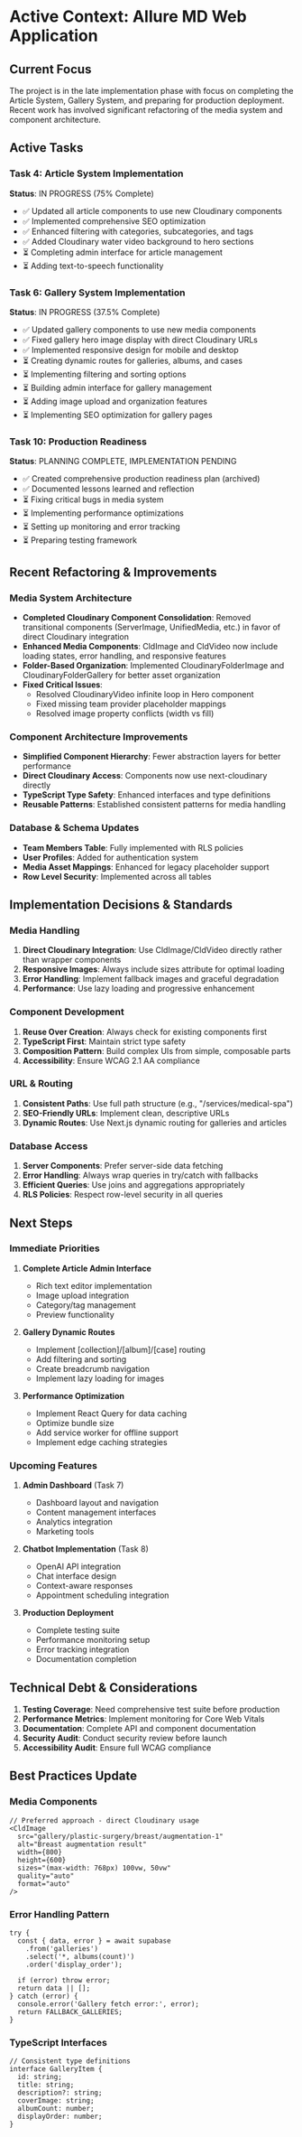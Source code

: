 # Active Context: Allure MD Web Application

## Current Focus

The project is in the late implementation phase with focus on completing the Article System, Gallery System, and preparing for production deployment. Recent work has involved significant refactoring of the media system and component architecture.

## Active Tasks

### Task 4: Article System Implementation
**Status**: IN PROGRESS (75% Complete)
- ✅ Updated all article components to use new Cloudinary components
- ✅ Implemented comprehensive SEO optimization
- ✅ Enhanced filtering with categories, subcategories, and tags
- ✅ Added Cloudinary water video background to hero sections
- ⏳ Completing admin interface for article management
- ⏳ Adding text-to-speech functionality

### Task 6: Gallery System Implementation  
**Status**: IN PROGRESS (37.5% Complete)
- ✅ Updated gallery components to use new media components
- ✅ Fixed gallery hero image display with direct Cloudinary URLs
- ✅ Implemented responsive design for mobile and desktop
- ⏳ Creating dynamic routes for galleries, albums, and cases
- ⏳ Implementing filtering and sorting options
- ⏳ Building admin interface for gallery management
- ⏳ Adding image upload and organization features
- ⏳ Implementing SEO optimization for gallery pages

### Task 10: Production Readiness
**Status**: PLANNING COMPLETE, IMPLEMENTATION PENDING
- ✅ Created comprehensive production readiness plan (archived)
- ✅ Documented lessons learned and reflection
- ⏳ Fixing critical bugs in media system
- ⏳ Implementing performance optimizations
- ⏳ Setting up monitoring and error tracking
- ⏳ Preparing testing framework

## Recent Refactoring & Improvements

### Media System Architecture
- **Completed Cloudinary Component Consolidation**: Removed transitional components (ServerImage, UnifiedMedia, etc.) in favor of direct Cloudinary integration
- **Enhanced Media Components**: CldImage and CldVideo now include loading states, error handling, and responsive features
- **Folder-Based Organization**: Implemented CloudinaryFolderImage and CloudinaryFolderGallery for better asset organization
- **Fixed Critical Issues**: 
  - Resolved CloudinaryVideo infinite loop in Hero component
  - Fixed missing team provider placeholder mappings
  - Resolved image property conflicts (width vs fill)

### Component Architecture Improvements
- **Simplified Component Hierarchy**: Fewer abstraction layers for better performance
- **Direct Cloudinary Access**: Components now use next-cloudinary directly
- **TypeScript Type Safety**: Enhanced interfaces and type definitions
- **Reusable Patterns**: Established consistent patterns for media handling

### Database & Schema Updates
- **Team Members Table**: Fully implemented with RLS policies
- **User Profiles**: Added for authentication system
- **Media Asset Mappings**: Enhanced for legacy placeholder support
- **Row Level Security**: Implemented across all tables

## Implementation Decisions & Standards

### Media Handling
1. **Direct Cloudinary Integration**: Use CldImage/CldVideo directly rather than wrapper components
2. **Responsive Images**: Always include sizes attribute for optimal loading
3. **Error Handling**: Implement fallback images and graceful degradation
4. **Performance**: Use lazy loading and progressive enhancement

### Component Development
1. **Reuse Over Creation**: Always check for existing components first
2. **TypeScript First**: Maintain strict type safety
3. **Composition Pattern**: Build complex UIs from simple, composable parts
4. **Accessibility**: Ensure WCAG 2.1 AA compliance

### URL & Routing
1. **Consistent Paths**: Use full path structure (e.g., "/services/medical-spa")
2. **SEO-Friendly URLs**: Implement clean, descriptive URLs
3. **Dynamic Routes**: Use Next.js dynamic routing for galleries and articles

### Database Access
1. **Server Components**: Prefer server-side data fetching
2. **Error Handling**: Always wrap queries in try/catch with fallbacks
3. **Efficient Queries**: Use joins and aggregations appropriately
4. **RLS Policies**: Respect row-level security in all queries

## Next Steps

### Immediate Priorities
1. **Complete Article Admin Interface**
   - Rich text editor implementation
   - Image upload integration
   - Category/tag management
   - Preview functionality

2. **Gallery Dynamic Routes**
   - Implement [collection]/[album]/[case] routing
   - Add filtering and sorting
   - Create breadcrumb navigation
   - Implement lazy loading for images

3. **Performance Optimization**
   - Implement React Query for data caching
   - Optimize bundle size
   - Add service worker for offline support
   - Implement edge caching strategies

### Upcoming Features
1. **Admin Dashboard** (Task 7)
   - Dashboard layout and navigation
   - Content management interfaces
   - Analytics integration
   - Marketing tools

2. **Chatbot Implementation** (Task 8)
   - OpenAI API integration
   - Chat interface design
   - Context-aware responses
   - Appointment scheduling integration

3. **Production Deployment**
   - Complete testing suite
   - Performance monitoring setup
   - Error tracking integration
   - Documentation completion

## Technical Debt & Considerations

1. **Testing Coverage**: Need comprehensive test suite before production
2. **Performance Metrics**: Implement monitoring for Core Web Vitals
3. **Documentation**: Complete API and component documentation
4. **Security Audit**: Conduct security review before launch
5. **Accessibility Audit**: Ensure full WCAG compliance

## Best Practices Update

### Media Components
```tsx
// Preferred approach - direct Cloudinary usage
<CldImage
  src="gallery/plastic-surgery/breast/augmentation-1"
  alt="Breast augmentation result"
  width={800}
  height={600}
  sizes="(max-width: 768px) 100vw, 50vw"
  quality="auto"
  format="auto"
/>
```

### Error Handling Pattern
```tsx
try {
  const { data, error } = await supabase
    .from('galleries')
    .select('*, albums(count)')
    .order('display_order');
    
  if (error) throw error;
  return data || [];
} catch (error) {
  console.error('Gallery fetch error:', error);
  return FALLBACK_GALLERIES;
}
```

### TypeScript Interfaces
```tsx
// Consistent type definitions
interface GalleryItem {
  id: string;
  title: string;
  description?: string;
  coverImage: string;
  albumCount: number;
  displayOrder: number;
}
```